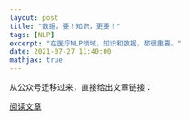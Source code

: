 ```yaml
---
layout: post
title: "数据，要！知识，更要！"
tags: [NLP]
excerpt: "在医疗NLP领域，知识和数据，都很重要。"
date: 2021-07-27 11:40:00
mathjax: true
---
```


从公众号迁移过来，直接给出文章链接：

[阅读文章](https://mp.weixin.qq.com/s?__biz=MzU2MTY2ODEzNA==&mid=2247484053&idx=1&sn=53d73435bc94131951f30769ac170850&chksm=fc740bdccb0382ca713fa7e2d2626e8ecf2d1957680aa6afd88c00ac35912e9f0bf2ebc28066&token=251340770&lang=zh_CN#rd)